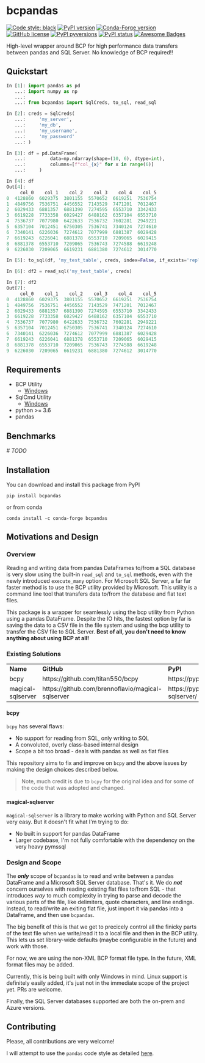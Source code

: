 # bcpandas

[![Code style: black](https://img.shields.io/badge/code%20style-black-000000.svg)](https://github.com/psf/black)
[![PyPI version](https://img.shields.io/pypi/v/bcpandas.svg)](https://pypi.org/project/bcpandas/)
[![Conda-Forge version](https://img.shields.io/conda/vn/conda-forge/bcpandas.svg)](https://anaconda.org/conda-forge/bcpandas)
[![GitHub license](https://img.shields.io/github/license/yehoshuadimarsky/bcpandas.svg)](https://github.com/yehoshuadimarsky/bcpandas/blob/master/LICENSE)
[![PyPI pyversions](https://img.shields.io/pypi/pyversions/bcpandas.svg)](https://pypi.python.org/pypi/bcpandas/)
[![PyPI status](https://img.shields.io/pypi/status/bcpandas.svg)](https://pypi.python.org/pypi/bcpandas/)
[![Awesome Badges](https://img.shields.io/badge/badges-awesome-green.svg)](https://github.com/Naereen/badges)


High-level wrapper around BCP for high performance data transfers between pandas and SQL Server. No knowledge of BCP required!!

## Quickstart

```python
In [1]: import pandas as pd
   ...: import numpy as np
   ...: 
   ...: from bcpandas import SqlCreds, to_sql, read_sql

In [2]: creds = SqlCreds(
   ...:     'my_server',
   ...:     'my_db',
   ...:     'my_username',
   ...:     'my_password'
   ...: )

In [3]: df = pd.DataFrame(
   ...:         data=np.ndarray(shape=(10, 6), dtype=int), 
   ...:         columns=[f"col_{x}" for x in range(6)]
   ...:     )

In [4]: df
Out[4]: 
     col_0    col_1    col_2    col_3    col_4    col_5
0  4128860  6029375  3801155  5570652  6619251  7536754
1  4849756  7536751  4456552  7143529  7471201  7012467
2  6029433  6881357  6881390  7274595  6553710  3342433
3  6619228  7733358  6029427  6488162  6357104  6553710
4  7536737  7077980  6422633  7536732  7602281  2949221
5  6357104  7012451  6750305  7536741  7340124  7274610
6  7340141  6226036  7274612  7077999  6881387  6029428
7  6619243  6226041  6881378  6553710  7209065  6029415
8  6881378  6553710  7209065  7536743  7274588  6619248
9  6226030  7209065  6619231  6881380  7274612  3014770

In [5]: to_sql(df, 'my_test_table', creds, index=False, if_exists='replace')

In [6]: df2 = read_sql('my_test_table', creds)

In [7]: df2
Out[7]: 
     col_0    col_1    col_2    col_3    col_4    col_5
0  4128860  6029375  3801155  5570652  6619251  7536754
1  4849756  7536751  4456552  7143529  7471201  7012467
2  6029433  6881357  6881390  7274595  6553710  3342433
3  6619228  7733358  6029427  6488162  6357104  6553710
4  7536737  7077980  6422633  7536732  7602281  2949221
5  6357104  7012451  6750305  7536741  7340124  7274610
6  7340141  6226036  7274612  7077999  6881387  6029428
7  6619243  6226041  6881378  6553710  7209065  6029415
8  6881378  6553710  7209065  7536743  7274588  6619248
9  6226030  7209065  6619231  6881380  7274612  3014770
```

## Requirements
- BCP Utility
    - [Windows](https://docs.microsoft.com/en-us/sql/tools/bcp-utility)
- SqlCmd Utility
    - [Windows](https://docs.microsoft.com/en-us/sql/tools/sqlcmd-utility)
- python >= 3.6
- pandas

## Benchmarks
_# TODO_

## Installation
You can download and install this package from PyPI

```
pip install bcpandas
```

or from conda
```
conda install -c conda-forge bcpandas
```

## Motivations and Design
### Overview
Reading and writing data from pandas DataFrames to/from a SQL database is very slow using the built-in `read_sql` and `to_sql` methods, even with the newly introduced `execute_many` option. For Microsoft SQL Server, a far far faster method is to use the BCP utility provided by Microsoft. This utility is a command line tool that transfers data to/from the database and flat text files.

This package is a wrapper for seamlessly using the bcp utility from Python using a pandas DataFrame. Despite the IO hits, the fastest option by far is saving the data to a CSV file in the file system and using the bcp utility to transfer the CSV file to SQL Server. **Best of all, you don't need to know anything about using BCP at all!**

### Existing Solutions

<table>
<tr>
  <td><b>Name</b></td>
  <td><b>GitHub</b></td>
  <td><b>PyPI</b></td>
</tr>
<tr>
  <td>bcpy</td>
  <td>https://github.com/titan550/bcpy</td>
  <td>https://pypi.org/project/bcpy</td>
</tr>
<tr>
  <td>magical-sqlserver</td>
  <td>https://github.com/brennoflavio/magical-sqlserver</td>
  <td>https://pypi.org/project/magical-sqlserver/</td>
</tr>
</table>

#### bcpy
`bcpy` has several flaws:
* No support for reading from SQL, only writing to SQL
* A convoluted, overly class-based internal design
* Scope a bit too broad - deals with pandas as well as flat files

This repository aims to fix and improve on `bcpy` and the above issues by making the design choices described below.

> Note, much credit is due to `bcpy` for the original idea and for some of the code that was adopted and changed.

#### magical-sqlserver
`magical-sqlserver` is a library to make working with Python and SQL Server very easy. But it doesn't fit what I'm trying to do:
* No built in support for pandas DataFrame
* Larger codebase, I'm not fully comfortable with the dependency on the very heavy pymssql



### Design and Scope
The _**only**_ scope of `bcpandas` is to read and write between a pandas DataFrame and a Microsoft SQL Server database. That's it. We do _**not**_ concern ourselves with reading existing flat files to/from SQL - that introduces _way_ to much complexity in trying to parse and decode the various parts of the file, like delimiters, quote characters, and line endings. Instead, to read/write an exiting flat file, just import it via pandas into a DataFrame, and then use `bcpandas`.

The big benefit of this is that we get to precicely control all the finicky parts of the text file when we write/read it to a local file and then in the BCP utility. This lets us set library-wide defaults (maybe configurable in the future) and work with those.

For now, we are using the non-XML BCP format file type. In the future, XML format files may be added.

Currently, this is being built with only Windows in mind. Linux support is definitely easily added, it's just not in the immediate scope of the project yet. PRs are welcome.

Finally, the SQL Server databases supported are both the on-prem and Azure versions.

## Contributing
Please, all contributions are very welcome! 

I will attempt to use the `pandas` code style as detailed [here](https://pandas.pydata.org/pandas-docs/stable/development/contributing_docstring.html).
